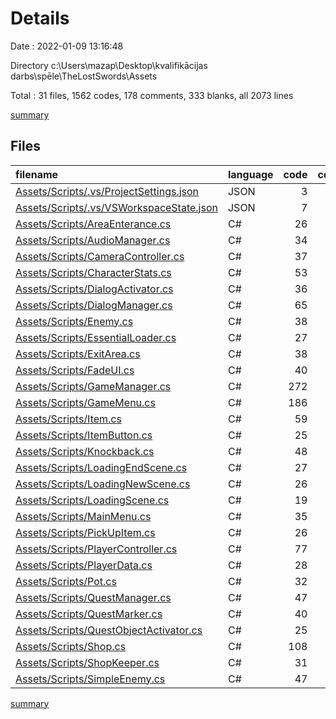 # Details

Date : 2022-01-09 13:16:48

Directory c:\Users\mazap\Desktop\kvalifikācijas darbs\spēle\TheLostSwords\Assets

Total : 31 files,  1562 codes, 178 comments, 333 blanks, all 2073 lines

[summary](results.md)

## Files
| filename | language | code | comment | blank | total |
| :--- | :--- | ---: | ---: | ---: | ---: |
| [Assets/Scripts/.vs/ProjectSettings.json](/Assets/Scripts/.vs/ProjectSettings.json) | JSON | 3 | 0 | 0 | 3 |
| [Assets/Scripts/.vs/VSWorkspaceState.json](/Assets/Scripts/.vs/VSWorkspaceState.json) | JSON | 7 | 0 | 0 | 7 |
| [Assets/Scripts/AreaEnterance.cs](/Assets/Scripts/AreaEnterance.cs) | C# | 26 | 2 | 4 | 32 |
| [Assets/Scripts/AudioManager.cs](/Assets/Scripts/AudioManager.cs) | C# | 34 | 4 | 8 | 46 |
| [Assets/Scripts/CameraController.cs](/Assets/Scripts/CameraController.cs) | C# | 37 | 11 | 14 | 62 |
| [Assets/Scripts/CharacterStats.cs](/Assets/Scripts/CharacterStats.cs) | C# | 53 | 6 | 10 | 69 |
| [Assets/Scripts/DialogActivator.cs](/Assets/Scripts/DialogActivator.cs) | C# | 36 | 5 | 8 | 49 |
| [Assets/Scripts/DialogManager.cs](/Assets/Scripts/DialogManager.cs) | C# | 65 | 8 | 15 | 88 |
| [Assets/Scripts/Enemy.cs](/Assets/Scripts/Enemy.cs) | C# | 38 | 1 | 9 | 48 |
| [Assets/Scripts/EssentialLoader.cs](/Assets/Scripts/EssentialLoader.cs) | C# | 27 | 1 | 6 | 34 |
| [Assets/Scripts/ExitArea.cs](/Assets/Scripts/ExitArea.cs) | C# | 38 | 6 | 13 | 57 |
| [Assets/Scripts/FadeUI.cs](/Assets/Scripts/FadeUI.cs) | C# | 40 | 5 | 8 | 53 |
| [Assets/Scripts/GameManager.cs](/Assets/Scripts/GameManager.cs) | C# | 272 | 22 | 48 | 342 |
| [Assets/Scripts/GameMenu.cs](/Assets/Scripts/GameMenu.cs) | C# | 186 | 28 | 41 | 255 |
| [Assets/Scripts/Item.cs](/Assets/Scripts/Item.cs) | C# | 59 | 1 | 9 | 69 |
| [Assets/Scripts/ItemButton.cs](/Assets/Scripts/ItemButton.cs) | C# | 25 | 2 | 3 | 30 |
| [Assets/Scripts/Knockback.cs](/Assets/Scripts/Knockback.cs) | C# | 48 | 8 | 6 | 62 |
| [Assets/Scripts/LoadingEndScene.cs](/Assets/Scripts/LoadingEndScene.cs) | C# | 27 | 3 | 3 | 33 |
| [Assets/Scripts/LoadingNewScene.cs](/Assets/Scripts/LoadingNewScene.cs) | C# | 26 | 3 | 5 | 34 |
| [Assets/Scripts/LoadingScene.cs](/Assets/Scripts/LoadingScene.cs) | C# | 19 | 2 | 3 | 24 |
| [Assets/Scripts/MainMenu.cs](/Assets/Scripts/MainMenu.cs) | C# | 35 | 3 | 8 | 46 |
| [Assets/Scripts/PickUpItem.cs](/Assets/Scripts/PickUpItem.cs) | C# | 26 | 2 | 5 | 33 |
| [Assets/Scripts/PlayerController.cs](/Assets/Scripts/PlayerController.cs) | C# | 77 | 8 | 19 | 104 |
| [Assets/Scripts/PlayerData.cs](/Assets/Scripts/PlayerData.cs) | C# | 28 | 1 | 10 | 39 |
| [Assets/Scripts/Pot.cs](/Assets/Scripts/Pot.cs) | C# | 32 | 3 | 7 | 42 |
| [Assets/Scripts/QuestManager.cs](/Assets/Scripts/QuestManager.cs) | C# | 47 | 19 | 12 | 78 |
| [Assets/Scripts/QuestMarker.cs](/Assets/Scripts/QuestMarker.cs) | C# | 40 | 2 | 9 | 51 |
| [Assets/Scripts/QuestObjectActivator.cs](/Assets/Scripts/QuestObjectActivator.cs) | C# | 25 | 3 | 8 | 36 |
| [Assets/Scripts/Shop.cs](/Assets/Scripts/Shop.cs) | C# | 108 | 4 | 24 | 136 |
| [Assets/Scripts/ShopKeeper.cs](/Assets/Scripts/ShopKeeper.cs) | C# | 31 | 7 | 9 | 47 |
| [Assets/Scripts/SimpleEnemy.cs](/Assets/Scripts/SimpleEnemy.cs) | C# | 47 | 8 | 9 | 64 |

[summary](results.md)